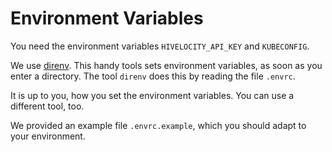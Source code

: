 # Environment Variables

You need the environment variables `HIVELOCITY_API_KEY` and `KUBECONFIG`.

We use [direnv](https://direnv.net/). This handy tools sets environment variables, as soon
as you enter a directory. The tool `direnv` does this by reading the file `.envrc`.

It is up to you, how you set the environment variables. You can use a different tool, too.

We provided an example file `.envrc.example`, which you should adapt to your environment.
